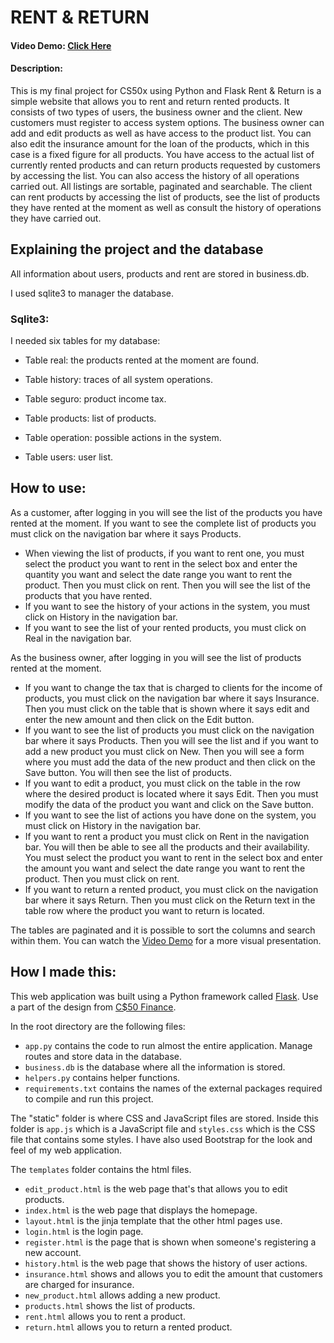 # RENT & RETURN
#### Video Demo: [Click Here](https://youtu.be/DvRq9gnoUcQ)
#### Description:
This is my final project for CS50x using Python and Flask
Rent & Return is a simple website that allows you to rent and return rented products. It consists of two types of users, the business owner and the client. New customers must register to access system options.
The business owner can add and edit products as well as have access to the product list. You can also edit the insurance amount for the loan of the products, which in this case is a fixed figure for all products. You have access to the actual list of currently rented products and can return products requested by customers by accessing the list. You can also access the history of all operations carried out. All listings are sortable, paginated and searchable.
The client can rent products by accessing the list of products, see the list of products they have rented at the moment as well as consult the history of operations they have carried out.


## Explaining the project and the database


All information about users, products and rent are stored in business.db.


I used sqlite3 to manager the database.

### Sqlite3:
I needed six tables for my database:

- Table real: the products rented at the moment are found.

- Table history: traces of all system operations.

- Table seguro: product income tax.

- Table products: list of products.

- Table operation: possible actions in the system.

- Table users: user list.

## How to use:

As a customer, after logging in you will see the list of the products you have rented at the moment. If you want to see the complete list of products you must click on the navigation bar where it says Products.
- When viewing the list of products, if you want to rent one, you must select the product you want to rent in the select box and enter the quantity you want and select the date range you want to rent the product. Then you must click on rent. Then you will see the list of the products that you have rented.
- If you want to see the history of your actions in the system, you must click on History in the navigation bar.
- If you want to see the list of your rented products, you must click on Real in the navigation bar.

As the business owner, after logging in you will see the list of products rented at the moment.
- If you want to change the tax that is charged to clients for the income of products, you must click on the navigation bar where it says Insurance. Then you must click on the table that is shown where it says edit and enter the new amount and then click on the Edit button.
- If you want to see the list of products you must click on the navigation bar where it says Products. Then you will see the list and if you want to add a new product you must click on New. Then you will see a form where you must add the data of the new product and then click on the Save button. You will then see the list of products.
- If you want to edit a product, you must click on the table in the row where the desired product is located where it says Edit. Then you must modify the data of the product you want and click on the Save button.
- If you want to see the list of actions you have done on the system, you must click on History in the navigation bar.
- If you want to rent a product you must click on Rent in the navigation bar. You will then be able to see all the products and their availability. You must select the product you want to rent in the select box and enter the amount you want and select the date range you want to rent the product. Then you must click on rent.
- If you want to return a rented product, you must click on the navigation bar where it says Return. Then you must click on the Return text in the table row where the product you want to return is located.

The tables are paginated and it is possible to sort the columns and search within them.
You can watch the [Video Demo](https://youtu.be/DvRq9gnoUcQ) for a more visual presentation.

## How I made this:
This web application was built using a Python framework called [Flask](https://flask.palletsprojects.com/en/3.0.x/). Use a part of the design from [C$50 Finance](https://finance.cs50.net/login).


In the root directory are the following files:
- `app.py` contains the code to run almost the entire application. Manage routes and store data in the database.
- `business.db` is the database where all the information is stored.
- `helpers.py` contains helper functions.
- `requirements.txt` contains the names of the external packages required to compile and run this project.

The "static" folder is where CSS and JavaScript files are stored. Inside this folder is `app.js` which is a JavaScript file and `styles.css` which is the CSS file that contains some styles. I have also used Bootstrap for the look and feel of my web application.

The `templates` folder contains the html files.
- `edit_product.html` is the web page that's that allows you to edit products.
- `index.html` is the web page that displays the homepage.
- `layout.html` is the jinja template that the other html pages use.
- `login.html` is the login page.
- `register.html` is the page that is shown when someone's registering a new account.
- `history.html` is the web page that shows the history of user actions.
- `insurance.html` shows and allows you to edit the amount that customers are charged for insurance.
- `new_product.html` allows adding a new product.
- `products.html` shows the list of products.
- `rent.html` allows you to rent a product.
- `return.html` allows you to return a rented product.

